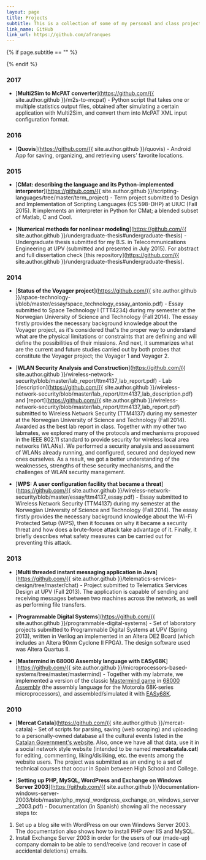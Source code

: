 ```yaml
---
layout: page
title: Projects
subtitle: This is a collection of some of my personal and class projects. A (possibly) more updated list of them can also be found on my
link_name: GitHub
link_url: https://github.com/afranques
---
```


{% if page.subtitle == "" %}
<div class="empty_subtitle"></div>
{% endif %}

### 2017
- [**Multi2Sim to McPAT converter**](https://github.com/{{ site.author.github }}/m2s-to-mcpat) - Python script that takes one or multiple statistics output files, obtained after simulating a certain application with Multi2Sim, and convert them into McPAT XML input configuration format.

### 2016
- [**Quovis**](https://github.com/{{ site.author.github }}/quovis) - Android App for saving, organizing, and retrieving users’ favorite locations.

### 2015
- [**CMat: describing the language and its Python-implemented interpreter**](https://github.com/{{ site.author.github }}/scripting-languages/tree/master/term_project) - Term project submitted to Design and Implementation of Scripting Languages (CS 598-DHP) at UIUC (Fall 2015). It implements an interpreter in Python for CMat; a blended subset of Matlab, C and Cool.

- [**Numerical methods for nonlinear modeling**](https://github.com/{{ site.author.github }}/undergraduate-thesis#undergraduate-thesis) - Undergraduate thesis submitted for my B.S. in Telecommunications Engineering at UPV (submitted and presented in July 2015). For abstract and full dissertation check [this repository](https://github.com/{{ site.author.github }}/undergraduate-thesis#undergraduate-thesis).

### 2014
- [**Status of the Voyager project**](https://github.com/{{ site.author.github }}/space-technology-i/blob/master/essay/space_technology_essay_antonio.pdf) - Essay submitted to Space Technology I (TTT4234) during my semester at the Norwegian University of Science and Technology (Fall 2014). The essay firstly provides the necessary background knowledge about the Voyager project, as it's considered that's the proper way to understand what are the physical limitations or constraints that are defining and will define the possibilities of their missions. And next, it summarizes what are the current and future studies carried out by both probes that constitute the Voyager project; the Voyager 1 and Voyager 2.

- [**WLAN Security Analysis and Construction**](https://github.com/{{ site.author.github }}/wireless-network-security/blob/master/lab_report/ttm4137_lab_report.pdf) - Lab [description](https://github.com/{{ site.author.github }}/wireless-network-security/blob/master/lab_report/ttm4137_lab_description.pdf) and [report](https://github.com/{{ site.author.github }}/wireless-network-security/blob/master/lab_report/ttm4137_lab_report.pdf) submitted to Wireless Network Security (TTM4137) during my semester at the Norwegian University of Science and Technology (Fall 2014). Awarded as the best lab report in class. Together with my other two labmates, we explored many of the protocols and mechanisms proposed in the IEEE 802.11 standard to provide security for wireless local area networks (WLANs). We performed a security analysis and assessment of WLANs already running, and configured, secured and deployed new ones ourselves. As a result, we got a better understanding of the weaknesses, strengths of these security mechanisms, and the challenges of WLAN security management. 

- [**WPS: A user configuration facility that became a threat**](https://github.com/{{ site.author.github }}/wireless-network-security/blob/master/essay/ttm4137_essay.pdf) - Essay submitted to Wireless Network Security (TTM4137) during my semester at the Norwegian University of Science and Technology (Fall 2014). The essay firstly provides the necessary background knowledge about the Wi-Fi Protected Setup (WPS), then it focuses on why it became a security threat and how does a brute-force attack take advantage of it. Finally, it briefly describes what safety measures can be carried out for preventing this attack.

### 2013
- [**Multi threaded instant messaging application in Java**](https://github.com/{{ site.author.github }}/telematics-services-design/tree/master/chat) - Project submitted to Telematics Services Design at UPV (Fall 2013). The application is capable of sending and receiving messages between two machines across the network, as well as performing file transfers.

- [**Programmable Digital Systems**](https://github.com/{{ site.author.github }}/programmable-digital-systems) - Set of laboratory projects submitted to Programmable Digital Systems at UPV (Spring 2013), written in Verilog an implemented in an Altera DE2 Board (which includes an Altera 90nm Cyclone II FPGA). The design software used was Altera Quartus II.

- [**Mastermind in 68000 Assembly language with EASy68K**](https://github.com/{{ site.author.github }}/microprocessors-based-systems/tree/master/mastermind) - Together with my labmate, we implemented a version of the classic [Mastermind game](https://en.wikipedia.org/wiki/Mastermind_(board_game)) in [68000 Assembly](https://en.wikibooks.org/wiki/68000_Assembly) (the assembly language for the Motorola 68K-series microprocessors), and assembled/simulated it with [EASy68K](http://www.easy68k.com/).

### 2010
- [**Mercat Catala**](https://github.com/{{ site.author.github }}/mercat-catala) - Set of scripts for parsing, saving (web scraping) and uploading to a personally-owned database all the cultural events listed in the [Catalan Government's website](http://agenda.cultura.gencat.cat/). Also, once we have all that data, use it in a social network style website (intended to be named **mercatcatala.cat**) for editing, commenting, liking/disliking, etc. the events among the website users. The project was submitted as an ending to a set of technical courses that occur in Spain between High School and College.

- [**Setting up PHP, MySQL, WordPress and Exchange on Windows Server 2003**](https://github.com/{{ site.author.github }}/documentation-windows-server-2003/blob/master/php_mysql_wordpress_exchange_on_windows_server_2003.pdf) - Documentation (in Spanish) showing all the necessary steps to:
1. Set up a blog site with WordPress on our own Windows Server 2003. The documentation also shows how to install PHP over IIS and MySQL.
2. Install Exchange Server 2003 in order for the users of our (made-up) company domain to be able to send/receive (and recover in case of accidental deletions) emails.

<!--### 2008
- [**Slot Machine**](https://github.com/{{ site.author.github }}/slot-machine) - Basic game in Javascript emulating a slot machine. Used as a way to learn the very basics of Javascript during a set of technical courses that occur in Spain between High School and College.-->
